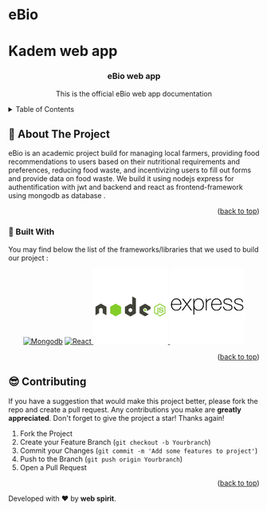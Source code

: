 # eBio

#  Kadem web app
<div id="top" align="center">

<h3 align="center">eBio web app</h3>
  
  <p align="center">
This is the official eBio web app documentation <br/>
  </p>

 </div>

  
  <!-- TABLE OF CONTENTS -->
<details>
  <summary>Table of Contents</summary>
  <ol>
    <li>
      <a href="#-about-the-project">About The Project</a>
    </li>
    <li>
	    <a href="#-contributing">Contributing</a>
    </li>
   


  </ol>
</details>

## 📃 About The Project
 

eBio is an academic project build for managing local farmers, providing food recommendations to users based on their nutritional requirements and preferences, reducing food waste, and incentivizing users to fill out forms and provide data on food waste.
We build it using nodejs express for authentification with jwt and backend and react as frontend-framework using mongodb as database .



<p align="right">(<a href="#top">back to top</a>)</p>

### 🚀 Built With

 You may find below the list of the frameworks/libraries that we used to build our project :
<br/>


  <div align="center">
	
<a href="https://dev.mysql.com/" title="MySQL">
  <img src="https://github.com/get-icon/geticon/raw/master/icons/mongodb.svg" alt="Mongodb" width="150" height="150"></a>

	
 <a href="https://angular.io/" title="Angular">
   <img src="https://github.com/get-icon/geticon/raw/master/icons/react-icon.svg" alt="React" width="150" height="150">
  </a>

	
  <a href="https://nodejs.org/en/">
    <img src="https://github.com/devicons/devicon/blob/master/icons/nodejs/nodejs-original-wordmark.svg" title="NodeJS" alt="NodeJS" width="150" height="150"/>
 </a>
  <a href="http://expressjs.com/">
    <img src="https://github.com/devicons/devicon/blob/master/icons/express/express-original-wordmark.svg" title="ExpressJS" alt="ExpressJS" width="150" height="150"/>
    </a>
  
  </div>
  
<p align="right">(<a href="#top">back to top</a>)</p>



<!-- CONTRIBUTING -->
## 😎 Contributing

If you have a suggestion that would make this project better, please fork the repo and create a pull request. Any contributions you make are **greatly appreciated**.
Don't forget to give the project a star! Thanks again!

1. Fork the Project
2. Create your Feature Branch (`git checkout -b Yourbranch`)
3. Commit your Changes (`git commit -m 'Add some features to project'`)
4. Push to the Branch (`git push origin Yourbranch`)
5. Open a Pull Request

<p align="right">(<a href="#top">back to top</a>)</p>



<!-- MARKDOWN LINKS & IMAGES -->
<!-- https://www.markdownguide.org/basic-syntax/#reference-style-links -->

Developed with :heart: by **web spirit**.
